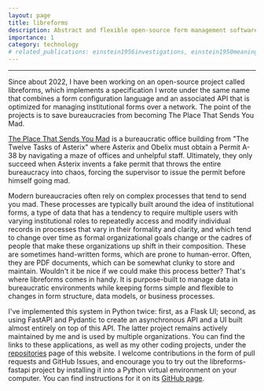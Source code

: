 ```yaml
---
layout: page
title: libreforms
description: Abstract and flexible open-source form management software.
importance: 1
category: technology
# related_publications: einstein1956investigations, einstein1950meaning
---
```



<hr>

Since about 2022, I have been working on an open-source project called libreforms, which implements a specification I wrote under the same name that combines a form configuration language and an associated API that is optimized for managing institutional forms over a network. The point of the projects is to save bureaucracies from becoming The Place That Sends You Mad.

[The Place That Sends You Mad](https://asterix.fandom.com/wiki/The_Place_That_Sends_You_Mad) is a bureaucratic office building from "The Twelve Tasks of Asterix" where Asterix and Obelix must obtain a Permit A-38 by navigating a maze of offices and unhelpful staff. Ultimately, they only succeed when Asterix invents a fake permit that throws the entire bureaucracy into chaos, forcing the supervisor to issue the permit before himself going mad.

Modern bureaucracies often rely on complex processes that tend to send you mad. These processes are typically built around the idea of institutional forms, a type of data that has a tendency to require multiple users with varying institutional roles to repeatedly access and modify individual records in processes that vary in their formality and clarity, and which tend to change over time as formal organizational goals change or the cadres of people that make these organizations up shift in their composition. These are sometimes hand-written forms, which are prone to human-error. Often, they are PDF documents, which can be somewhat clunky to store and maintain. Wouldn't it be nice if we could make this process better? That's where libreforms comes in handy. It is purpose-built to manage data in bureaucratic environments while keeping forms simple and flexible to changes in form structure, data models, or business processes.

I've implemented this system in Python twice: first, as a Flask UI; second, as using FastAPI and Pydantic to create an asynchronous API and a UI built almost entirely on top of this API. The latter project remains actively maintained by me and is used by multiple organizations. You can find the links to these applications, as well as my other coding projects, under the [repositories](https://signebedi.github.io/repositories/) page of this website. I welcome contributions in the form of pull requests and GitHub Issues, and encourage you to try out the libreforms-fastapi project by installing it into a Python virtual environment on your computer. You can find instructions for it on its [GitHub page](https://github.com/signebedi/libreforms-fastapi).